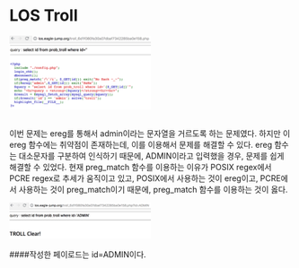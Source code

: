 LOS Troll
===

<img src="assets/troll_los_0.png" width=50%/>

##

이번 문제는 ereg를 통해서 admin이라는 문자열을 거르도록 하는 문제였다. 하지만 이 ereg 함수에는 취약점이 존재하는데, 이를 이용해서 문제를 해결할 수 있다. ereg 함수는 대소문자를 구분하여 인식하기 때문에, ADMIN이라고 입력했을 경우, 문제를 쉽게 해결할 수 있었다. 현재 preg_match 함수를 이용하는 이유가 POSIX regex에서 PCRE regex로 추세가 움직이고 있고, POSIX에서 사용하는 것이 ereg이고, PCRE에서 사용하는 것이 preg_match이기 때문에, preg_match 함수를 이용하는 것이 옳다.

<img src="assets/troll_los_2.png" width=50%/>

####작성한 페이로드는 id=ADMIN이다.
